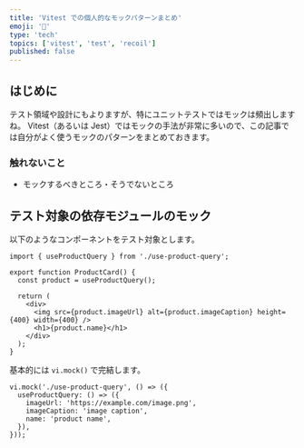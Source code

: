 ```yaml
---
title: 'Vitest での個人的なモックパターンまとめ'
emoji: '🐝'
type: 'tech'
topics: ['vitest', 'test', 'recoil']
published: false
---
```


## はじめに

テスト領域や設計にもよりますが、特にユニットテストではモックは頻出しますね。
Vitest（あるいは Jest）ではモックの手法が非常に多いので、この記事では自分がよく使うモックのパターンをまとめておきます。

### 触れないこと

- モックするべきところ・そうでないところ

## テスト対象の依存モジュールのモック

以下のようなコンポーネントをテスト対象とします。

```tsx:product-card.tsx
import { useProductQuery } from './use-product-query';

export function ProductCard() {
  const product = useProductQuery();

  return (
    <div>
      <img src={product.imageUrl} alt={product.imageCaption} height={400} width={400} />
      <h1>{product.name}</h1>
    </div>
  );
}
```

基本的には `vi.mock()` で完結します。

```tsx:product-card.test.tsx
vi.mock('./use-product-query', () => ({
  useProductQuery: () => ({
    imageUrl: 'https://example.com/image.png',
    imageCaption: 'image caption',
    name: 'product name',
  }),
}));
```
